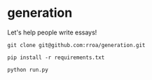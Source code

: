 # generation
Let's help people write essays!

    git clone git@github.com:rroa/generation.git

    pip install -r requirements.txt

    python run.py
